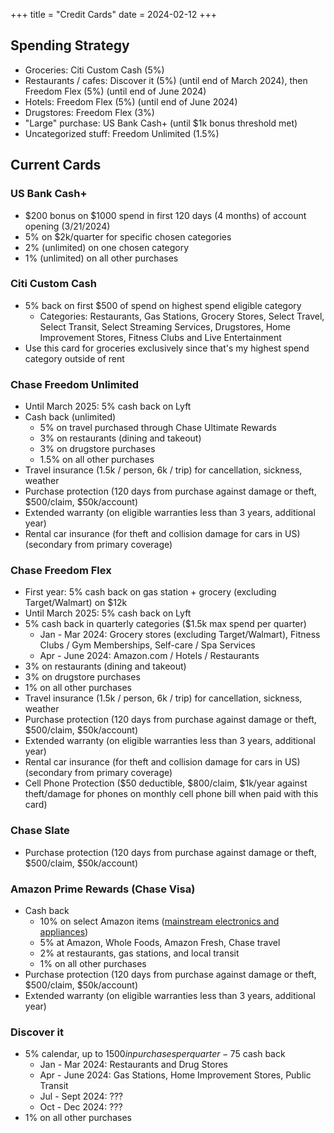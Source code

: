 +++
title = "Credit Cards"
date = 2024-02-12
+++

## Spending Strategy

- Groceries: Citi Custom Cash (5%)
- Restaurants / cafes: Discover it (5%) (until end of March 2024), then Freedom Flex (5%) (until end of June 2024)
- Hotels: Freedom Flex (5%) (until end of June 2024)
- Drugstores: Freedom Flex (3%)
- "Large" purchase: US Bank Cash+ (until $1k bonus threshold met)
- Uncategorized stuff: Freedom Unlimited (1.5%)

## Current Cards

### US Bank Cash+

- $200 bonus on $1000 spend in first 120 days (4 months) of account opening (3/21/2024)
- 5% on $2k/quarter for specific chosen categories
- 2% (unlimited) on one chosen category
- 1% (unlimited) on all other purchases

### Citi Custom Cash

- 5% back on first $500 of spend on highest spend eligible category
    - Categories: Restaurants, Gas Stations, Grocery Stores, Select Travel, Select Transit, Select Streaming Services, Drugstores, Home Improvement Stores, Fitness Clubs and Live Entertainment
- Use this card for groceries exclusively since that's my highest spend category outside of rent

### Chase Freedom Unlimited

- Until March 2025: 5% cash back on Lyft
- Cash back (unlimited)
    - 5% on travel purchased through Chase Ultimate Rewards
    - 3% on restaurants (dining and takeout)
    - 3% on drugstore purchases
    - 1.5% on all other purchases
- Travel insurance (1.5k / person, 6k / trip) for cancellation, sickness, weather
- Purchase protection (120 days from purchase against damage or theft, $500/claim, $50k/account)
- Extended warranty (on eligible warranties less than 3 years, additional year)
- Rental car insurance (for theft and collision damage for cars in US) (secondary from primary coverage)

### Chase Freedom Flex

- First year: 5% cash back on gas station + grocery (excluding Target/Walmart) on $12k
- Until March 2025: 5% cash back on Lyft
- 5% cash back in quarterly categories ($1.5k max spend per quarter)
    - Jan - Mar 2024: Grocery stores (excluding Target/Walmart), Fitness Clubs / Gym Memberships, Self-care / Spa Services
    - Apr - June 2024: Amazon.com / Hotels / Restaurants
- 3% on restaurants (dining and takeout)
- 3% on drugstore purchases
- 1% on all other purchases
- Travel insurance (1.5k / person, 6k / trip) for cancellation, sickness, weather
- Purchase protection (120 days from purchase against damage or theft, $500/claim, $50k/account)
- Extended warranty (on eligible warranties less than 3 years, additional year)
- Rental car insurance (for theft and collision damage for cars in US) (secondary from primary coverage)
- Cell Phone Protection ($50 deductible, $800/claim, $1k/year against theft/damage for phones on monthly cell phone bill when paid with this card)

### Chase Slate

- Purchase protection (120 days from purchase against damage or theft, $500/claim, $50k/account)

### Amazon Prime Rewards (Chase Visa)

- Cash back
    - 10% on select Amazon items ([mainstream electronics and appliances](https://www.amazon.com/b?ie=UTF8&node=17934980011))
    - 5% at Amazon, Whole Foods, Amazon Fresh, Chase travel
    - 2% at restaurants, gas stations, and local transit
    - 1% on all other purchases
- Purchase protection (120 days from purchase against damage or theft, $500/claim, $50k/account)
- Extended warranty (on eligible warranties less than 3 years, additional year)

### Discover it

- 5% calendar, up to $1500 in purchases per quarter - 75$ cash back
    - Jan - Mar 2024: Restaurants and Drug Stores
    - Apr - June 2024: Gas Stations, Home Improvement Stores, Public Transit
    - Jul - Sept 2024: ???
    - Oct - Dec 2024: ???
- 1% on all other purchases

